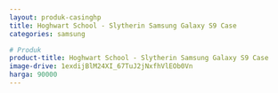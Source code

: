 ```yaml
---
layout: produk-casinghp
title: Hoghwart School - Slytherin Samsung Galaxy S9 Case
categories: samsung

# Produk
product-title: Hoghwart School - Slytherin Samsung Galaxy S9 Case
image-drive: 1exdijBlM24XI_67TuJ2jNxfhVlEOb0Vn
harga: 90000
---
```

